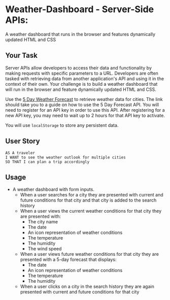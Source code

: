 # Weather-Dashboard - Server-Side APIs:
A weather dashboard that runs in the browser and features dynamically updated HTML and CSS

## Your Task

Server APIs allow developers to access their data and functionality by making requests with specific parameters to a URL. Developers are often tasked with retrieving data from another application's API and using it in the context of their own. Your challenge is to build a weather dashboard that will run in the browser and feature dynamically updated HTML and CSS.

Use the [5 Day Weather Forecast](https://openweathermap.org/forecast5) to retrieve weather data for cities. The link should take you to a guide on how to use the 5 Day Forecast API. You will need to register for an API key in order to use this API. After registering for a new API key, you may need to wait up to 2 hours for that API key to activate.

You will use `localStorage` to store any persistent data. 

## User Story

```text
AS A traveler
I WANT to see the weather outlook for multiple cities
SO THAT I can plan a trip accordingly
```

## Usage

* A weather dashboard with form inputs.
  * When a user searches for a city they are presented with current and future conditions for that city and that city is added to the search history
  * When a user views the current weather conditions for that city they are presented with:
    * The city name
    * The date
    * An icon representation of weather conditions
    * The temperature
    * The humidity
    * The wind speed
  * When a user views future weather conditions for that city they are presented with a 5-day forecast that displays:
    * The date
    * An icon representation of weather conditions
    * The temperature
    * The humidity
  * When a user clicks on a city in the search history they are again presented with current and future conditions for that city

